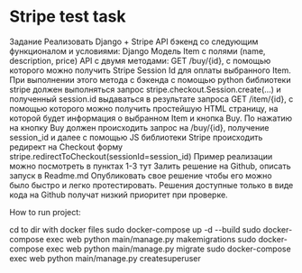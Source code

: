 # Stripe test task

Задание
Реализовать Django + Stripe API бэкенд со следующим функционалом и условиями:
Django Модель Item с полями (name, description, price) 
API с двумя методами:
GET /buy/{id}, c помощью которого можно получить Stripe Session Id для оплаты выбранного Item. При выполнении этого метода c бэкенда с помощью python библиотеки stripe должен выполняться запрос stripe.checkout.Session.create(...) и полученный session.id выдаваться в результате запроса
GET /item/{id}, c помощью которого можно получить простейшую HTML страницу, на которой будет информация о выбранном Item и кнопка Buy. По нажатию на кнопку Buy должен происходить запрос на /buy/{id}, получение session_id и далее  с помощью JS библиотеки Stripe происходить редирект на Checkout форму stripe.redirectToCheckout(sessionId=session_id)
Пример реализации можно посмотреть в пунктах 1-3 тут
Залить решение на Github, описать запуск в Readme.md
Опубликовать свое решение чтобы его можно было быстро и легко протестировать. 
Решения доступные только в виде кода на Github получат низкий приоритет при проверке.


How to run project:

cd to dir with docker files
sudo docker-compose up -d --build
sudo docker-compose exec web python main/manage.py makemigrations
sudo docker-compose exec web python main/manage.py migrate
sudo docker-compose exec web python main/manage.py createsuperuser
